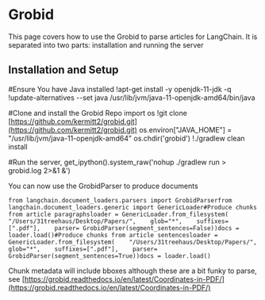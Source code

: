 Grobid
======

This page covers how to use the Grobid to parse articles for LangChain. It is separated into two parts: installation and running the server

Installation and Setup[​](#installation-and-setup "Direct link to Installation and Setup")
------------------------------------------------------------------------------------------

#Ensure You have Java installed !apt-get install -y openjdk-11-jdk -q !update-alternatives --set java /usr/lib/jvm/java-11-openjdk-amd64/bin/java

#Clone and install the Grobid Repo import os !git clone [https://github.com/kermitt2/grobid.git](https://github.com/kermitt2/grobid.git) os.environ\["JAVA\_HOME"\] = "/usr/lib/jvm/java-11-openjdk-amd64" os.chdir('grobid') !./gradlew clean install

#Run the server, get\_ipython().system\_raw('nohup ./gradlew run > grobid.log 2>&1 &')

You can now use the GrobidParser to produce documents

    from langchain.document_loaders.parsers import GrobidParserfrom langchain.document_loaders.generic import GenericLoader#Produce chunks from article paragraphsloader = GenericLoader.from_filesystem(    "/Users/31treehaus/Desktop/Papers/",    glob="*",    suffixes=[".pdf"],    parser= GrobidParser(segment_sentences=False))docs = loader.load()#Produce chunks from article sentencesloader = GenericLoader.from_filesystem(    "/Users/31treehaus/Desktop/Papers/",    glob="*",    suffixes=[".pdf"],    parser= GrobidParser(segment_sentences=True))docs = loader.load()

Chunk metadata will include bboxes although these are a bit funky to parse, see [https://grobid.readthedocs.io/en/latest/Coordinates-in-PDF/](https://grobid.readthedocs.io/en/latest/Coordinates-in-PDF/)